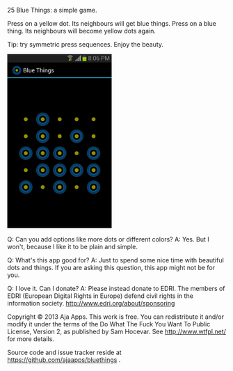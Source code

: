 25 Blue Things: a simple game.

Press on a yellow dot. Its neighbours will get blue things.
Press on a blue thing. Its neighbours will become yellow dots again.

Tip: try symmetric press sequences. Enjoy the beauty.

![Example screen](images/screencap_bluethings.png) 

Q: Can you add options like more dots or different colors?
A: Yes. But I won't, because I like it to be plain and simple.

Q: What's this app good for?
A: Just to spend some nice time with beautiful dots and things. If you are
asking this question, this app might not be for you.

Q: I love it. Can I donate?
A: Please instead donate to EDRI. The members of EDRI (European Digital Rights in Europe) defend civil rights in the information society. http://www.edri.org/about/sponsoring

Copyright © 2013 Aja Apps.  This work is free. You can redistribute it and/or
modify it under the terms of the Do What The Fuck You Want To Public License,
Version 2, as published by Sam Hocevar. See http://www.wtfpl.net/ for more
details.

Source code and issue tracker reside at https://github.com/ajaapps/bluethings .


